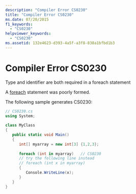 ```yaml
---
description: "Compiler Error CS0230"
title: "Compiler Error CS0230"
ms.date: 07/20/2015
f1_keywords: 
  - "CS0230"
helpviewer_keywords: 
  - "CS0230"
ms.assetid: 132e4623-d393-4a5f-a3f8-838a1bfbd1b3
---
```

# Compiler Error CS0230

Type and identifier are both required in a foreach statement  
  
 A [foreach](../language-reference/keywords/foreach-in.md) statement was poorly formed.  
  
 The following sample generates CS0230:  
  
```csharp  
// CS0230.cs  
using System;  
  
class MyClass  
{  
   public static void Main()  
   {  
      int[] myarray = new int[3] {1,2,3};  
  
      foreach (int in myarray)   // CS0230  
      // try the following line instead  
      // foreach (int x in myarray)  
      {  
         Console.WriteLine(x);  
      }  
   }  
}  
```
